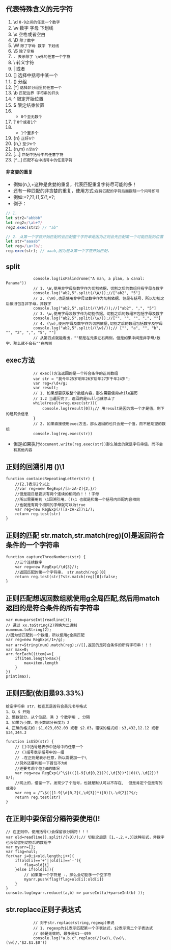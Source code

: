 ## 代表特殊含义的元字符
1. \d `0-9之间的任意一个数字`
2. \w 数字 字母 下划线
3. \s 空格或者空白
4. \D `除了数字`
5. \W  `除了字母 数字 下划线`
6. \S `除了空格`
7. `. 表示除了 \n外的任意一个字符`
8. \ 转义字符
9. | 或者
10. [] 选择中括号中某一个
11. () 分组
12. [^] `选择非分组里的任意一个`
13. \b `匹配边界 字符串的开头`
14. ^ 限定开始位置
15. $ 限定结束位置
16. * `0个至无数个`
17. ? `0个或者1个`
18. + `1个至多个`
19. {n} `正好n个`
20. {n,} `至少n个`
21. {n,m} `n至m个`
22. [...] `匹配中括号中的任意字符`
23. [^...] `匹配不在中括号中的任意字符`

#### 非贪婪的重复
* 例如{n,},+这种是贪婪的重复，代表匹配重复字符尽可能的多！
* 还有一种匹配的非贪婪的重复，使用方式:`在待匹配的字符后面跟随一个问号即可`
* 例如:+?,??,{1,5}?,*?;
* 例子：
```javascript
// 1. 
let str2="abbbb"
let reg2=/\ab+?/
reg2.exec(str2) // "ab"

// 2. 从第一个字符开始匹配的会匹配整个字符串是因为正则会先匹配第一个可能匹配的位置
let str="aaaab"
let reg=/\a+?b/;
reg.exec(str); // aaab,因为是从第一个字符开始匹配，
```


## split
```
			console.log(isPalindrome("A man, a plan, a canal: Panama"))
			// 1. \W,使用非字母及数字作为切割依据，切割之后的数组只有字母与数字
			console.log("ab2,5".split(/\W/));//["ab2", "5"]
			// 2. (\W),也是使用非字母及数字作为切割依据，但是有括号，所以切割之后依旧包含非字母，非数字
			console.log("ab2,5".split(/(\W)/));//["ab2", ",", "5"]
			// 3. \w,使用字母及数字作为切割依据，切割之后的数组不包括字母及数字
			console.log("ab2,5".split(/\w/));//["", "", "", ",", ""]
			// 4. (\w),使用字母及数字作为切割依据,切割之后的数组包括数字及字母
			console.log("ab2,5".split(/(\w)/));// ["", "a", "", "b", "", "2", ",", "5", ""]
			// 从第四点就能看出，""都是在元素左右两侧，但是如果中间是非字母/数字，那么就不会有""在两侧
```

## exec方法
```
			// exec()方法返回的是一个符合条件的正则数组
			var str = "我今年25岁明年26岁后年27岁千年24岁";
			var reg=/\d+/g;
			var result;
			// 1. 如果想要获取整个数组内容，那么需要使用while遍历
			// 1.2 当遍历完了，返回的是null也就停止了
			while(result=reg.exec(str)){
				console.log(result[0]);// 用result是因为第一个才是值，剩下的是其余信息
			}
			// 2. 如果直接使用exec方法，那么返回的也只会是一个值，而不是期望的数组
			console.log(reg.exec(str))
```
* 但是如果执行`document.write(reg.exec(str))那么输出的就是字符串值，而不会有其他内容`

## 正则的回溯引用 ()\1
```
function containsRepeatingLetter(str) {
    //{2,}表示2个以上
    //var reg=new RegExp(/[a-zA-Z]{2,}/)
    //但是题目是要求有两个连续的相同的！！！字母
    //所以需要用到 \1回溯引用，()\1 也就是和第一个括号内匹配内容相同
    //也就是有两个相同的字母就可以为true
    var reg=new RegExp(/([a-zA-Z])\1/);
    return reg.test(str)
}
```

## 正则的匹配 str.match,str.match(reg)[0]是返回符合条件的一个字符串
```
function captureThreeNumbers(str) {
    //三个连续数字
    var reg=new RegExp(/\d{3}/);
    //返回匹配的第一个字符串， str.match(reg)[0]
    return reg.test(str)?str.match(reg)[0]:false;
}
```

## 正则匹配想返回数组就使用g全局匹配,然后用match返回的是符合条件的所有字符串
```
var num=parseInt(readline());
// 通过 xx.toString(2)转换为二进制
num=num.toString(2);
//因为想匹配到一个数组，所以使用g全局匹配
var reg=new RegExp(/1+/g);
var arr=String(num).match(reg);//[],返回的是符合条件的所有字符串！！！
var max=0;
arr.forEach((item)=>{
    if(item.length>max){
        max=item.length
    }
})
print(max);
```


## 正则匹配(依旧是93.33%)
```
给定字符串 str，检查其是否符合美元书写格式
1、以 $ 开始
2、整数部分，从个位起，满 3 个数字用 , 分隔
3、如果为小数，则小数部分长度为 2
4、正确的格式如：$1,023,032.03 或者 $2.03，错误的格式如：$3,432,12.12 或者 $34,344.3

function isUSD(str) {
    // []中括号是表示中括号中的任意一个
    // ()括号表示括号中的一组
    // .在正则是表示任意，所以需要加一个\
    //另外还要判断一下首位不为0
    //还要考虑个位为0的情况
    var reg=new RegExp(/^\$((([1-9]\d{0,2})?(,\d{3})*)|0)(\.\d{2})?$/);
	//网上的，借鉴一下，发现少了个括号，也就是默认可以不存在,  但是肯定个位是有的或者0
	var reg = /^\$(([1-9]\d{0,2}(,\d{3})*)|0)(\.\d{2})?$/;
    return reg.test(str)
}
```


## 在正则中要保留分隔符要使用()!
```
// 在正则中，使用括号()会保留该分隔符！！！
var old=readline().split(/(\D)/);// 切割之后是 [1,-,2,+,3]这种形式，非数字也会保留到切割后的数组中
var myarr=[];
var flag=null;
for(var i=0;i<old.length;i++){
    if(old[i]=='+'||old[i]=='-'){
        flag=old[i]
    }else if(old[i]){
        // 如果第一个字符是 -，那么会切割多一个空字符
        myarr.push(flag?flag+old[i]:old[i])
    }
}
console.log(myarr.reduce((a,b) => parseInt(a)+parseInt(b) ));
```

## str.replace正则子表达式
```
			// 对于str.replace(string,regexp)来说
			// 1. regexp为$1表示匹配第一个子表达式，$2表示第二个子表达式
			// $0是无效的，最多是$1——$99
			console.log("a.b.c".replace(/(\w)\.(\w)\.(\w)/,'$2.$1.$0'))
```
